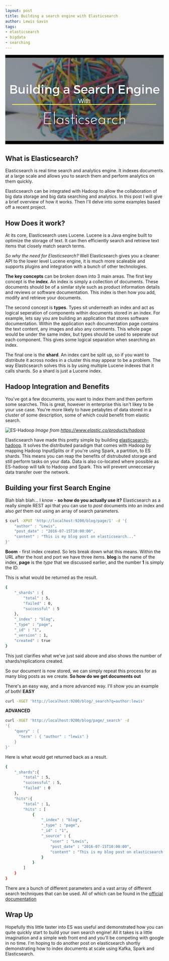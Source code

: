 ```yaml
---
layout: post
title: Building a search engine with Elasticsearch
author: Lewis Gavin
tags:
- elasticsearch
- bigdata
- searching
---
```


![Building a Search Engine](../images/building-search-engine.jpg)

## What is Elasticsearch?

Elasticsearch is real time search and analytics engine. It indexes documents at a large scale and allows you to search them and perform analytics on them quickly.

Elasticsearch can be integrated with Hadoop to allow the collaboration of big data storage and big data searching and analytics. In this post I will give a brief overview of how it works. Then I'll delve into some examples based off a recent project.

## How Does it work?

At its core, Elasticsearch uses Lucene. Lucene is a Java engine built to optimize the storage of text. It can then efficiently search and retrieve text items that closely match search terms.

*So why the need for Elasticsearch?* Well Elasticsearch gives you a cleaner API to the lower level Lucene engine, it is much more scaleable and supports plugins and integration with a bunch of other technologies.

**The key concepts** can be broken down into 3 main areas. The first key concept is the **index**. An index is simply a collection of documents. These documents should be of a similar style such as product information details and reviews or software documentation. This index is then how you add, modify and retrieve your documents.

The second concept is **types**. Types sit underneath an index and act as logical seperation of components within documents stored in an index. For example, lets say you are building an application that stores software documentation. Within the application each documentation page contains the text content, any images and also any comments. This whole page would be under the same index, but types should be used to seperate out each component. This gives some logical separation when searching an index.

The final one is the **shard**. An index cant be split up, so if you want to distribute it across nodes in a cluster this may appear to be a problem. The way Elasticsearch solves this is by using multiple Lucene indexes that it calls shards. So a shard is just a Lucene index.

## Hadoop Integration and Benefits

You've got a few documents, you want to index them and then perform some searches. This is great, however in enterprise this isn't likey to be your use case. You're more likely to have petabytes of data stored in a cluster of some description, some of which could benefit from elastic search.

![ES-Hadoop](https://static-www.elastic.co/assets/bltc0e7de6e02236a46/eshadoop-diagram.jp2?q=935)
*Image from https://www.elastic.co/products/hadoop*

Elasticsearch have made this pretty simple by building [elasticsearch-hadoop](https://www.elastic.co/products/hadoop). It solves the distributed paradigm that comes with Hadoop by mapping Hadoop InputSplits or if you're using Spark, a partition, to ES shards. This means you can reap the benefits of distrubuted storage and still perform tasks on your data. Data is also co-located where possible as ES-hadoop will talk to Hadoop and Spark. This will prevent unneccesary data transfer over the network.

## Building your first Search Engine

Blah blah blah... I know - **so how do you actually use it?** Elasticsearch as a really simple REST api that you can use to *post* documents into an index and also *get* them out using an array of search parameters.

~~~bash
$ curl -XPUT 'http://localhost:9200/blog/page/1' -d '{
    "author" : "Lewis",
    "post_date" : "2016-07-15T10:00:00",
    "content" : "This is my blog post on elasticsearch..."
}'
~~~

**Boom** - first index created. So lets break down what this means.
Within the URL after the host and port we have three items. **blog** is the name of the index, **page** is the *type* that we discussed earlier, and the number **1** is simply the ID.

This is what would be returned as the result.

~~~bash
{
    "_shards" : {
        "total" : 5,
        "failed" : 0,
        "successful" : 5
    },
    "_index" : "blog",
    "_type" : "page",
    "_id" : "1",
    "_version" : 1,
    "created" : true
}
~~~

This just clarifies what we've just said above and also shows the number of shards/replications created. 

So our document is now stored, we can simply repeat this process for as many blog posts as we create. **So how do we get documents out**

There's an easy way, and a more advanced way. I'll show you an example of both!
**EASY**

~~~bash
curl -XGET 'http://localhost:9200/blog/_search?q=author:lewis'
~~~

**ADVANCED**

~~~bash
curl -XGET 'http://localhost:9200/blog/page/_search' -d 
'{
    "query" : {
      "term" : { "author" : "lewis" }
    }
}'
~~~

Here is what would get returned back as a result.

~~~bash
{
    "_shards":{
        "total" : 5,
        "successful" : 5,
        "failed" : 0
    },
    "hits":{
        "total" : 1,
        "hits" : [
            {
                "_index" : "blog",
                "_type" : "page",
                "_id" : "1",
                "_source" : {
                    "user" : "Lewis",
                    "post_date" : "2016-07-15T10:00:00",
                    "content" : "This is my blog post on elasticsearch..."
                }
            }
        ]
    }
}
~~~

There are a bunch of different parameters and a vast array of different search techniques that can be used. All of which can be found in the [official documentation](https://www.elastic.co/guide/en/elasticsearch/reference/current/search-request-body.html)

## Wrap Up

Hopefully this little taster into ES was useful and demonstrated how you can quite quickly start to build your own search engine! All it takes is a little imagination and a simple web front end and you'll be competing with google in no time. I'm hoping to do another post on elasticsearch shortly demonstrating how to index documents at scale using Kafka, Spark and Elasticsearch.

